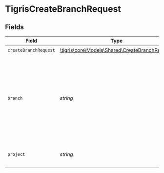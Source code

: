 # TigrisCreateBranchRequest


## Fields

| Field                                                                                                                                                             | Type                                                                                                                                                              | Required                                                                                                                                                          | Description                                                                                                                                                       |
| ----------------------------------------------------------------------------------------------------------------------------------------------------------------- | ----------------------------------------------------------------------------------------------------------------------------------------------------------------- | ----------------------------------------------------------------------------------------------------------------------------------------------------------------- | ----------------------------------------------------------------------------------------------------------------------------------------------------------------- |
| `createBranchRequest`                                                                                                                                             | [\tigris\core\Models\Shared\CreateBranchRequest](../../models/shared/CreateBranchRequest.md)                                                                      | :heavy_check_mark:                                                                                                                                                | N/A                                                                                                                                                               |
| `branch`                                                                                                                                                          | *string*                                                                                                                                                          | :heavy_check_mark:                                                                                                                                                | Name of the database branch to be created. <p></p>**Note**: `main` is a reserved branch name for primary database and is automatically created with CreateProject |
| `project`                                                                                                                                                         | *string*                                                                                                                                                          | :heavy_check_mark:                                                                                                                                                | Create a database branch in this project                                                                                                                          |